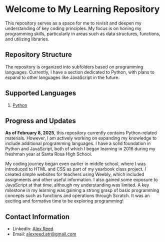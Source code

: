 # Welcome to My Learning Repository

This repository serves as a space for me to revisit and deepen my understanding of key coding principles. My focus is on honing my programming skills, particularly in areas such as data structures, functions, and utilizing libraries.

## Repository Structure

The repository is organized into subfolders based on programming languages. Currently, I have a section dedicated to Python, with plans to expand to other languages like JavaScript in the future.

## Supported Languages

1. [Python](/#Python)

## Progress and Updates

**As of February 8, 2025**, this repository currently contains Python-related materials. However, I am actively working on expanding my knowledge to include additional programming languages. I have a solid foundation in Python and JavaScript, both of which I began learning in 2016 during my freshman year at Santa Rosa High School.

My coding journey began even earlier in middle school, where I was introduced to HTML and CSS as part of my yearbook class project. I created simple websites for teachers using Weebly, which included assignments and other useful information. I also gained some exposure to JavaScript at that time, although my understanding was limited. A key milestone in my learning was gaining a strong grasp of basic programming concepts such as functions and operations through Scratch. It was an exciting and formative time to be exploring programming!

## Contact Information

- LinkedIn: [Alex Reed](https://www.linkedin.com/in/alextreed/)
- Email: [alexreed.atr@gmail.com](mailto:alexreed.atr@gmail.com)
